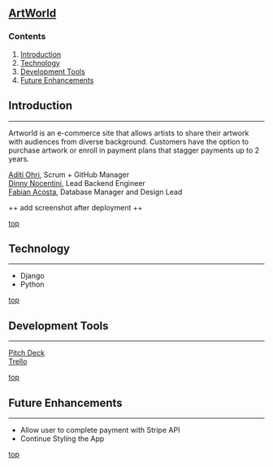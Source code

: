 ## [**ArtWorld**](https://artworld-sei.herokuapp.com/)

### <a name="home"></a> **Contents**
1. [Introduction](#intro)
2. [Technology](#tech)
3. [Development Tools](#dev) 
4. [Future Enhancements](#future)

## <a name="intro"></a> **Introduction**
________________

Artworld is an e-commerce site that allows artists to share their artwork with audiences from diverse background. Customers have the option to purchase artwork or enroll in payment plans that stagger payments up to 2 years.

[Aditi Ohri](https://github.com/aditiohri), Scrum + GitHub Manager<br />
[Dinny Nocentini](https://github.com/dnocentini), Lead Backend Engineer<br />
[Fabian Acosta](https://github.com/acostahf), Database Manager and Design Lead<br />

++ add screenshot after deployment ++

[top](#home)

## <a name="tech"></a> **Technology**
________________

* Django
* Python

[top](#home)

## <a name="dev"></a> **Development Tools**
________________

[Pitch Deck](https://docs.google.com/presentation/d/1yGy2Mh3n6IhPxFu4XKnnMtPPi4OGFPpf-Z_TMYw6wQY/edit?usp=sharing)<br />
[Trello](https://trello.com/b/cXNCCHB5/pipadf-sei-project3)

[top](#home)

## <a name="future"></a> **Future Enhancements**
________________

* Allow user to complete payment with Stripe API
* Continue Styling the App

[top](#home)